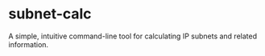 # subnet-calc

A simple, intuitive command-line tool for calculating IP subnets and related information.
